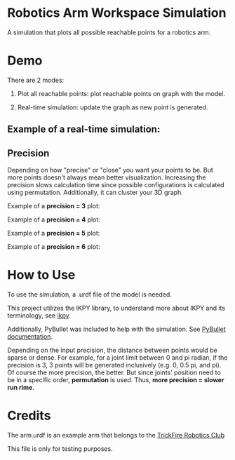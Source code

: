 # Robotics Arm Workspace Simulation

A simulation that plots all possible reachable points for a robotics arm.

# Demo

There are 2 modes: 

1. Plot all reachable points: plot reachable points on graph with the model.

2. Real-time simulation: update the graph as new point is generated.

## Example of a real-time simulation:

## Precision

Depending on how "precise" or "close" you want your points to be. But more points doesn't always mean better visualization. Increasing the precision slows calculation time since possible configurations is calculated using permutation. Additionally, it can cluster your 3D graph.

Example of a **precision = 3** plot:

Example of a **precision = 4** plot:

Example of a **precision = 5** plot:

Example of a **precision = 6** plot:


# How to Use

To use the simulation, a .urdf file of the model is needed. 

This project utilizes the IKPY library, to understand more about IKPY and its terminology, see [ikpy](https://github.com/Phylliade/ikpy).

Additionally, PyBullet was included to help with the simulation. See [PyBullet documentation](https://pybullet.org/wordpress/index.php/forum-2/).

Depending on the input precision, the distance between points would be sparse or dense. For example, for a joint limit between 0 and pi radian, if the precision is 3, 3 points will be generated inclusively (e.g. 0, 0.5 pi, and pi). Of course the more precision, the better. But since joints' position need to be in a specific order, **permutation** is used. Thus, **more precision = slower run rime**.

# Credits

The arm.urdf is an example arm that belongs to the [TrickFire Robotics Club](https://www.trickfirerobotics.org/)

This file is only for testing purposes.